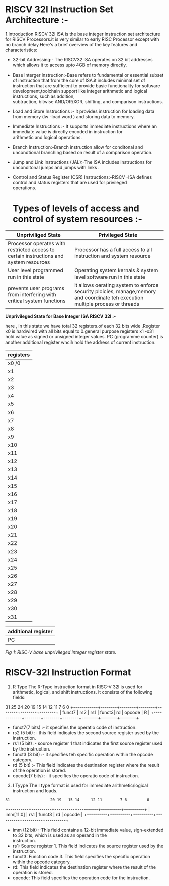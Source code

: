 # RISCV 32I Instruction Set Architecture :-

1.Introduction 
  RISCV 32I ISA is the base integer instruction set architecture for RISCV Processors.it is very similar to early RISC Processor except  with no branch delay.Here's a brief overview of the key features and characteristics:

  - 32-bit Addressing:- The RISCV32 ISA operates on 32 bit addresses which allows it to access upto 4GB of memory directly.
  
  - Base Interger instruction:-Base refers to fundamental or essential subset of instruction that from the core of ISA.it includes
                              minimal set of instruction that are sufficient to provide basic functionality for software     
                              development,toolchain support like integer arithmetic and logical instructions, such as addition,   
                              subtraction, bitwise AND/OR/XOR, shifting, and comparison instructions.

  - Load and Store Instructions :- it provides instruction for loading data from memory (lw -load word ) and storing data to memory.
  
  - Immediate Instructions :- It supports immediate instructions where an immediate value is directly encoded in instruction for       
                             arithmetic and logical operations.

  - Branch Instruction:-Branch instruction allow for conditonal and uncondtional branching based on result of a comparison operation.
  
  - Jump and Link Instructions (JAL):-The ISA includes instructions for unconditonal jumps and jumps with links .
  
  - Control and Status Register (CSR) Instructions:-RISCV -ISA defines control and status registers that are used for privileged     
                                                   operations.

    # Types of levels of access and control of system resources :-

         
  | Unpriviliged State | Privileged State |
|----------|----------|
| Processor operates with restricted access to certain instructions and system resources | Processor has a full access to all instruction and system resource |
| User level programmed run in this state | Operating system kernals & system level software run in this state |
| prevents user programs from interfering with critical system functions | it allows oerating system to enforce security ploicies, manage,memory and coordinate teh execution multiple process or threads |

**Unprivileged State for Base Integer ISA RISCV 32I :-**

here , in this state we have total 32 registers.of each 32 bits wide .Register x0 is hardwired with all bits equal to 0.general purpose registers x1 -x31 hold value as signed or unsigned integer values.
PC (programme counter) is another additional register whcih hold the address of current instruction.

| registers |
| ------|
| x0 /0 |
| x1  |
| x2  |
| x3  |
| x4  |
| x5  |
| x6  |
| x7  |
| x8  |
| x9  |
| x10 |
| x11 |
| x12 |
| x13 |
| x14 |
| x15 |
| x16 |
| x17 |
| x18 |
| x19 |
| x20 |
| x21 |
| x22 |
| x23 |
| x24 |
| x25 |
| x26 |
| x27 |
| x28 |
| x29 |
| x30 |
| x31 |

|additional register|
|-----|
| PC |

*Fig 1: RISC-V base unprivileged integer register state.*


# RISCV-32I Instruction Format

1. R Type
   The R-Type instruction format in RISC-V 32I is used for arithmetic, logical, and shift instructions. It consists of the following     
   fields:
   
31         25 24      20 19   15 14   12 11     7 6        0
+------------+--------+--------+--------+--------+--------+--------+
|   funct7   |   rs2  |   rs1  |  funct3|    rd  | opcode |   R    |
+------------+--------+--------+--------+--------+--------+--------+


   - funct7(7 bits) :- it specifies the operatio code of instruction.
   - rs2 (5 bit) :- this field indicates the second source register used by the instruction.
   - rs1 (5 bit) :- source register 1 that indicates the first source register used by the instruction.
   - funct3 (3 bit) :- it specifies teh specific operation within the opcode category.
   - rd (5 bit) :- This field indicates the destination register where the result of the operation is stored.
   - opcode(7 bits) :- it specifies the operatio code of instruction.

  3. I Tyype
     The I type format is used for immediate arithmetic/logical instruction and loads.
     
     
    31                  20 19   15 14     12 11        7 6         0
  +----------+----------+----------+----------+----------+----------+
  |  imm[11:0]          |   rs1    |  funct3 |   rd     |  opcode   |
  +----------+----------+----------+----------+----------+----------+


  - imm (12 bit) :-This field contains a 12-bit immediate value, sign-extended to   32 bits, which is used as an operand in the   
    instruction.
  - rs1: Source register 1. This field indicates the source register used by the instruction.
  - funct3: Function code 3. This field specifies the specific operation within the opcode category.
  - rd:  This field indicates the destination register where the result of the operation is stored.
  - opcode: This field specifies the operation code for the instruction.




   
   

    
  
                              
